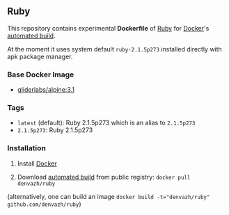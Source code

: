 ## Ruby

This repository contains experimental **Dockerfile** of [Ruby](https://www.ruby-lang.org/) for [Docker](https://www.docker.com/)'s [automated build](https://registry.hub.docker.com/u/denvazh/ruby/).

At the moment it uses system default `ruby-2.1.5p273` installed directly with apk package manager.

### Base Docker Image

* [gliderlabs/alpine:3.1](https://registry.hub.docker.com/u/gliderlabs/alpine/)

### Tags

* `latest` (default): Ruby 2.1.5p273 which is an alias to `2.1.5p273`
* `2.1.5p273`: Ruby 2.1.5p273

### Installation

1. Install [Docker](https://www.docker.com/)

2. Download [automated build](https://hub.docker.com/u/denvazh/ruby) from public registry: `docker pull denvazh/ruby`
  
  (alternatively, one can build an image `docker build -t="denvazh/ruby" github.com/denvazh/ruby`)
